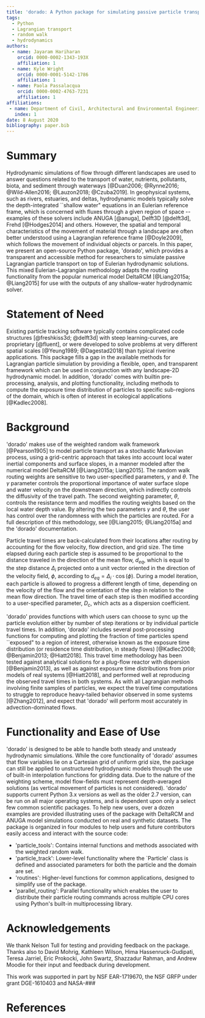```yaml
---
title: 'dorado: A Python package for simulating passive particle transport in shallow-water flows'
tags:
  - Python
  - Lagrangian transport
  - random walk
  - hydrodynamics
authors:
  - name: Jayaram Hariharan
    orcid: 0000-0002-1343-193X
    affiliation: 1
  - name: Kyle Wright
    orcid: 0000-0001-5142-1786
    affiliation: 1
  - name: Paola Passalacqua
    orcid: 0000-0002-4763-7231
    affiliation: 1
affiliations:
 - name: Department of Civil, Architectural and Environmental Engineering, The University of Texas at Austin
   index: 1
date: 8 August 2020
bibliography: paper.bib
---
```


# Summary

Hydrodynamic simulations of flow through different landscapes are used to answer questions related to the transport of water, nutrients, pollutants, biota, and sediment through waterways [@Duan2006; @Rynne2016; @Wild-Allen2016; @Lauzon2018; @Czuba2019]. In geophysical systems, such as rivers, estuaries, and deltas, hydrodynamic models typically solve the depth-integrated ``shallow water" equations in an Eulerian reference frame, which is concerned with fluxes through a given region of space -- examples of these solvers include ANUGA [@anuga], Delft3D [@delft3d], Frehd [@Hodges2014] and others. However, the spatial and temporal characteristics of the movement of material through a landscape are often better understood using a Lagrangian reference frame [@Doyle2009], which follows the movement of individual objects or parcels. In this paper, we present an open-source Python package, 'dorado', which provides a transparent and accessible method for researchers to simulate passive Lagrangian particle transport on top of Eulerian hydrodynamic solutions. This mixed Eulerian-Lagrangian methodology adapts the routing functionality from the popular numerical model DeltaRCM [@Liang2015a; @Liang2015] for use with the outputs of any shallow-water hydrodynamic solver.

# Statement of Need

Existing particle tracking software typically contains complicated code structures [@freshkiss3d; @delft3d] with steep learning-curves, are proprietary [@fluent], or were developed to solve problems at very different spatial scales [@Yeung1989; @Dagestad2018] than typical riverine applications. This package fills a gap in the available methods for Lagrangian particle simulation by providing a flexible, open, and transparent framework which can be used in conjunction with any landscape-2D hydrodynamic model. In addition, 'dorado' comes with builtin pre-processing, analysis, and plotting functionality, including methods to compute the exposure time distribution of particles to specific sub-regions of the domain, which is often of interest in ecological applications [@Kadlec2008].

# Background

'dorado' makes use of the weighted random walk framework [@Pearson1905] to model particle transport as a stochastic Markovian process, using a grid-centric approach that takes into account local water inertial components and surface slopes, in a manner modeled after the numerical model DeltaRCM [@Liang2015a; Liang2015]. The random walk routing weights are sensitive to two user-specified parameters, $\gamma$ and $\theta$. The $\gamma$ parameter controls the proportional importance of water surface slope and water velocity on the downstream direction, which indirectly controls the diffusivity of the travel path. The second weighting parameter, $\theta$, controls the resistance term and modifies the routing weights based on the local water depth value. By altering the two parameters $\gamma$ and $\theta$, the user has control over the randomness with which the particles are routed. For a full description of this methodology, see [@Liang2015; @Liang2015a] and the 'dorado' documentation.

Particle travel times are back-calculated from their locations after routing by accounting for the flow velocity, flow direction, and grid size. The time elapsed during each particle step is assumed to be proportional to the distance traveled in the direction of the mean flow, $d_{eq}$, which is equal to the step distance $\Delta_i$ projected onto a unit vector oriented in the direction of the velocity field, $\phi$, according to $d_{eq} = \Delta_i \cdot \cos(\phi)$. During a model iteration, each particle is allowed to progress a different length of time, depending on the velocity of the flow and the orientation of the step in relation to the mean flow direction. The travel time of each step is then modified according to a user-specified parameter, $D_c$, which acts as a dispersion coefficient.

'dorado' provides functions with which users can choose to sync up the particle evolution either by number of step iterations or by individual particle travel times. In addition, 'dorado' includes several post-processing functions for computing and plotting the fraction of time particles spend ``exposed" to a region of interest, otherwise known as the exposure time distribution (or residence time distribution, in steady flows) [@Kadlec2008; @Benjamin2013; @Hiatt2018]. This travel time methodology has been tested against analytical solutions for a plug-flow reactor with dispersion [@Benjamin2013], as well as against exposure time distributions from prior models of real systems [@Hiatt2018], and performed well at reproducing the observed travel times in both systems. As with all Lagrangian methods involving finite samples of particles, we expect the travel time computations to struggle to reproduce heavy-tailed behavior observed in some systems [@Zhang2012], and expect that 'dorado' will perform most accurately in advection-dominated flows.

# Functionality and Ease of Use

'dorado' is designed to be able to handle both steady and unsteady hydrodynamic simulations. While the core functionality of 'dorado' assumes that flow variables lie on a Cartesian grid of uniform grid size, the package can still be applied to unstructured hydrodynamic models through the use of built-in interpolation functions for gridding data. Due to the nature of the weighting scheme, model flow-fields must represent depth-averaged solutions (as vertical movement of particles is not considered). 'dorado' supports current Python 3.x versions as well as the older 2.7 version, can be run on all major operating systems, and is dependent upon only a select few common scientific packages. To help new users, over a dozen examples are provided illustrating uses of the package with DeltaRCM and ANUGA model simulations conducted on real and synthetic datasets. The package is organized in four modules to help users and future contributors easily access and interact with the source code:

  - 'particle_tools': Contains internal functions and methods associated with the weighted random walk.
  - 'particle_track': Lower-level functionality where the `Particle' class is defined and associated parameters for both the particle and the domain are set.
  - 'routines': Higher-level functions for common applications, designed to simplify use of the package.
  - 'parallel_routing': Parallel functionality which enables the user to distribute their particle routing commands across multiple CPU cores using Python's built-in multiprocessing library.

# Acknowledgements

We thank Nelson Tull for testing and providing feedback on the package. Thanks also to David Mohrig, Kathleen Wilson, Hima Hassenruck-Gudipati, Teresa Jarriel, Eric Prokocki, John Swartz, Shazzadur Rahman, and Andrew Moodie for their input and feedback during development.

This work was supported in part by NSF EAR-1719670, the NSF GRFP under grant DGE-1610403 and NASA-###

# References
